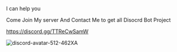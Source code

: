 I can help you 

Come Join My server And Contact Me to get all Disocrd Bot Project

https://discord.gg/TTReCwSamW






![discord-avatar-512-462XA](https://user-images.githubusercontent.com/91766153/141172235-6e2eefde-ff9b-424c-a25b-e86f51f5ccd3.png)
